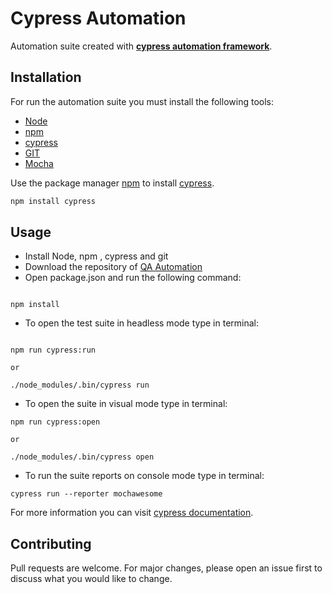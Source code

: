 # Cypress Automation

Automation suite created with [**cypress automation framework**]((https://www.cypress.io)).

## Installation

For run the automation suite you must install the following tools:

- [Node](https://nodejs.org/en/)
- [npm](https://docs.npmjs.com/downloading-and-installing-node-js-and-npm)
- [cypress](https://www.cypress.io)
- [GIT](https://github.com)
- [Mocha](https://www.npmjs.com/package/mochawesome)

Use the package manager [npm](https://docs.npmjs.com/downloading-and-installing-node-js-and-npm) to install [cypress](https://www.cypress.io).

```bash
npm install cypress
```

## Usage

- Install Node, npm , cypress and git
- Download the repository of [QA Automation](https://github.com/marcomatutehn/qa-challenge)
- Open package.json and run the following command:
```

npm install

```
- To open the test suite in headless mode type in terminal:

```

npm run cypress:run

or

./node_modules/.bin/cypress run

```
- To open the suite in visual mode type in terminal:

```
npm run cypress:open

or

./node_modules/.bin/cypress open

```

- To run the suite reports on console mode type in terminal:

```
cypress run --reporter mochawesome
```


For more information you can visit [cypress documentation](https://docs.cypress.io/guides/guides/command-line#Installation).


## Contributing
Pull requests are welcome. For major changes, please open an issue first to discuss what you would like to change.

